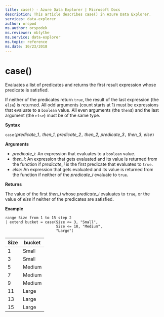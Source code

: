 ```yaml
---
title: case() - Azure Data Explorer | Microsoft Docs
description: This article describes case() in Azure Data Explorer.
services: data-explorer
author: orspod
ms.author: orspodek
ms.reviewer: mblythe
ms.service: data-explorer
ms.topic: reference
ms.date: 10/23/2018
---
```

# case()

Evaluates a list of predicates and returns the first result expression whose predicate is satisfied.

If neither of the predicates return `true`, the result of the last expression (the `else`) is returned.
All odd arguments (count starts at 1) must be expressions that evaluate to a  `boolean` value.
All even arguments (the `then`s) and the last argument (the `else`) must be of the same type.

**Syntax**

`case(`*predicate_1*`,` *then_1*,
       *predicate_2*`,` *then_2*,
       *predicate_3*`,` *then_3*,
       *else*`)`

**Arguments**

* *predicate_i*: An expression that evaluates to a `boolean` value.
* *then_i*: An expression that gets evaluated and its value is returned from the function if *predicate_i* is the first predicate that evaluates to `true`.
* *else*: An expression that gets evaluated and its value is returned from the function if neither of the *predicate_i* evaluate to `true`.

**Returns**

The value of the first *then_i* whose *predicate_i* evaluates to `true`, or the value of *else* if neither of the predicates are satisfied.

**Example**

```kusto
range Size from 1 to 15 step 2
| extend bucket = case(Size <= 3, "Small", 
                       Size <= 10, "Medium", 
                       "Large")
```

|Size|bucket|
|---|---|
|1|Small|
|3|Small|
|5|Medium|
|7|Medium|
|9|Medium|
|11|Large|
|13|Large|
|15|Large|
